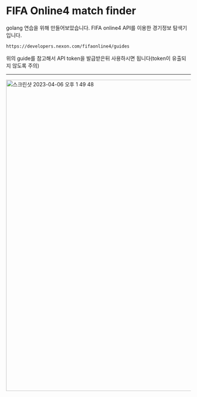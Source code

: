 # FIFA Online4 match finder
golang 연습을 위해 만들어보았습니다. FIFA online4 API를 이용한 경기정보 탐색기입니다.

```bash
https://developers.nexon.com/fifaonline4/guides  
```
위의 guide를 참고해서 API token을 발급받은뒤 사용하시면 됩니다(token이 유출되지 않도록 주의)

---  
<img width="848" alt="스크린샷 2023-04-06 오후 1 49 48" src="https://user-images.githubusercontent.com/118821939/230274719-b97370b4-6add-4c9d-8583-9d26dd6a5499.png">
